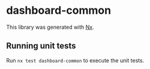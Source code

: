# dashboard-common

This library was generated with [Nx](https://nx.dev).

## Running unit tests

Run `nx test dashboard-common` to execute the unit tests.
